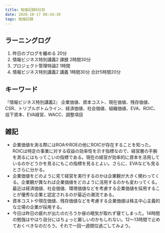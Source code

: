 ```yaml
---
title: 勉強記録8日目
date: 2020-10-17 08:34:39
tags: 勉強記録
---
```


## ラーニングログ
1. 昨日のブログを纏める 20分
1. 情報ビジネス特別講義2 課題 2時間30分
1. プロジェクト管理特論2 1時間
1. 情報ビジネス特別講義2 講義 1時間30分
合計5時間20分

## キーワード
『情報ビジネス特別講義2』
企業価値、資本コスト、現在価値、残存価値、CSR、トリプルボトムライン、経済価値、社会価値、組織価値、EVA、ROIC、投下資本、EVA経営、WACC、調整項目

## 雑記
- 企業価値を測る際にはROAやROEの他にROICが存在することを知った。ROICは特定の事業に対する収益の効率性を示す指標なので、経営層の手腕を測るにはもってこいの指標である。現在の経営が効率的に資本を活用しているのかどうかを見るにもこの指標を見るとよい。さらに、EVAなども見るとさらに分かる。
- 企業価値をどのように見て経営を実行するのかは企業観が大きく関わってくる。企業観が異なれば企業価値をどのように活用するのかも変わってくる。最近は経済価値、社会価値、環境価値などを考慮する企業価値を採用することが優秀な企業と認定されるのが最近の潮流である。
- 資本コストや現在価値、残存価値などを考慮する企業価値は株主中心主義的な立場の企業が採用する。
- 今日は昨日の疲れが出たのだろうか昼の眠気が取れず寝てしまった。14時間の勉強はやはり自分にはちょっと厳しいのかもしれない。12〜13時間で止めておくべきなのだろう。それで一回一週間位過ごしてみよう。
